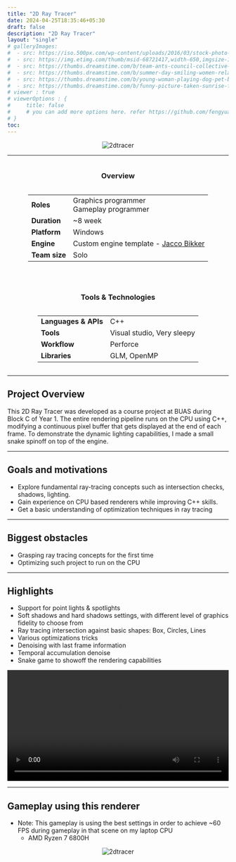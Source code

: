 ```yaml
---
title: "2D Ray Tracer"
date: 2024-04-25T18:35:46+05:30
draft: false
description: "2D Ray Tracer"
layout: "single"
# galleryImages:
#  - src: https://iso.500px.com/wp-content/uploads/2016/03/stock-photo-142984111-1500x1000.jpg
#  - src: https://img.etimg.com/thumb/msid-68721417,width-650,imgsize-1016106,,resizemode-4,quality-100/nature1_gettyimages.jpg
#  - src: https://thumbs.dreamstime.com/b/team-ants-council-collective-decision-work-17037482.jpg
#  - src: https://thumbs.dreamstime.com/b/summer-day-smiling-women-relax-wearing-red-dress-fashion-standing-wooden-bridge-over-sea-blue-sky-background-summer-107411998.jpg
#  - src: https://thumbs.dreamstime.com/b/young-woman-playing-dog-pet-beach-sunrise-sunset-girl-dog-having-fun-seasid-seaside-cute-neglected-stay-66480218.jpg
#  - src: https://thumbs.dreamstime.com/b/funny-picture-taken-sunrise-frozen-lake-perspective-rider-retro-bicycle-sunrise-personal-211066044.jpg 
# viewer : true
# viewerOptions : {
#     title: false
#     # you can add more options here. refer https://github.com/fengyuanchen/viewerjs?tab=readme-ov-file#options
# }
toc: 
---
```


<center>

![2dtracer](/images/projects/2dtracer/2dtracer.png)

</center>

---
<div style="display: flex; flex-wrap: wrap; gap: 2rem; justify-content: center; align-items: flex-start;">

  <div style="flex: 1 1 300px; min-width: 280px; text-align: center;">
    <h3>Overview</h3>
    <div style="display: inline-block; text-align: left;">
      <table>
        <tr>
          <td><strong>Roles</strong></td>
          <td>
            Graphics programmer<br>
            Gameplay programmer
          </td>
        </tr>
        <tr><td><strong>Duration</strong></td><td>~8 week</td></tr>
        <tr><td><strong>Platform</strong></td><td>Windows</td></tr>
        <tr><td><strong>Engine</strong></td><td>Custom engine template - <a href="https://github.com/jbikker/tmpl8">Jacco Bikker</a></td></tr>
        <tr><td><strong>Team size</strong></td><td>Solo</td></tr>
      </table>
    </div>
  </div>

  <div style="flex: 1 1 300px; min-width: 280px; text-align: center;">
    <h3>Tools & Technologies</h3>
    <div style="display: inline-block; text-align: left;">
      <table>
        <tr><td><strong>Languages & APIs</strong></td><td>C++</td></tr>
        <tr><td><strong>Tools</strong></td><td>Visual studio, Very sleepy</td></tr>
        <tr><td><strong>Workflow</strong></td><td>Perforce</td></tr>
        <tr><td><strong>Libraries</strong></td><td>GLM, OpenMP</td></tr>
      </table>
    </div>
  </div>

</div>


---

## Project Overview

This 2D Ray Tracer was developed as a course project at BUAS during Block C of Year 1. The entire rendering pipeline runs on the CPU using C++, modifying a continuous pixel buffer that gets displayed at the end of each frame. To demonstrate the dynamic lighting capabilities, I made a small snake spinoff on top of the engine. 



---

## Goals and motivations

- Explore fundamental ray-tracing concepts such as intersection checks, shadows, lighting.
- Gain experience on CPU based renderers while improving C++ skills.
- Get a basic understanding of optimization techniques in ray tracing

---

## Biggest obstacles

- Grasping ray tracing concepts for the first time
- Optimizing such project to run on the CPU

---

## Highlights


- Support for point lights & spotlights
- Soft shadows and hard shadows settings, with different level of graphics fidelity to choose from
- Ray tracing intersection against basic shapes: Box, Circles, Lines
- Various optimizations tricks
- Denoising with last frame information
- Temporal accumulation denoise
- Snake game to showoff the rendering capabilities

<center>
<video controls width="100%" >
  <source src="/images/projects/2dtracer/stress.mp4" type="video/mp4">
  Your browser does not support the video tag.
</video>
</center>

---


## Gameplay using this renderer

- Note: This gameplay is using the best settings in order to achieve ~60 FPS during gameplay in that scene on my laptop CPU
    - AMD Ryzen 7 6800H

<center>

![2dtracer](/images/projects/2dtracer/snake.gif)

</center>

